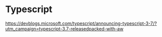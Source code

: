 # Typescript

https://devblogs.microsoft.com/typescript/announcing-typescript-3-7/?utm_campaign=typescript-3.7-releasedpacked-with-aw

